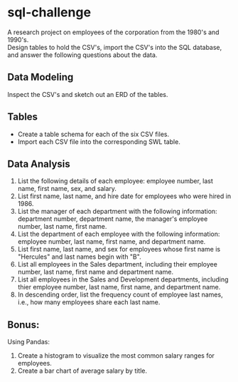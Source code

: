 # sql-challenge

A research project on employees of the corporation from the 1980's and 1990's.  
Design tables to hold the CSV's, import the CSV's into the SQL database, and answer the following questions about the data.

## Data Modeling
Inspect the CSV's and sketch out an ERD of the tables.  

## Tables
* Create a table schema for each of the six CSV files.  
* Import each CSV file into the corresponding SWL table.  

## Data Analysis
1) List the following details of each employee: employee number, last name, first name, sex, and salary.
2) List first name, last name, and hire date for employees who were hired in 1986.
3) List the manager of each department with the following information: department number, department name, the manager's employee number, last name, first name.
4) List the department of each employee with the following information: employee number, last name, first name, and department name.
5) List first name, last name, and sex for employees whose first name is "Hercules" and last names begin with "B".
6) List all employees in the Sales department, including their employee number, last name, first name and department name.
7) List all employees in the Sales and Development departments, including thier employee number, last name, first name, and department name.
8) In descending order, list the frequency count of employee last names, i.e., how many employees share each last name.

## Bonus:
Using Pandas:
1) Create a histogram to visualize the most common salary ranges for employees.
2) Create a bar chart of average salary by title.
